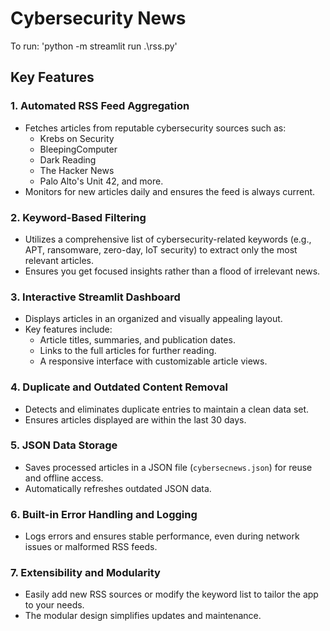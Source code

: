 # Cybersecurity News #

To run: 'python -m streamlit run .\rss.py'

## Key Features

### 1. **Automated RSS Feed Aggregation**
   - Fetches articles from reputable cybersecurity sources such as:
     - Krebs on Security
     - BleepingComputer
     - Dark Reading
     - The Hacker News
     - Palo Alto's Unit 42, and more.
   - Monitors for new articles daily and ensures the feed is always current.

### 2. **Keyword-Based Filtering**
   - Utilizes a comprehensive list of cybersecurity-related keywords (e.g., APT, ransomware, zero-day, IoT security) to extract only the most relevant articles.
   - Ensures you get focused insights rather than a flood of irrelevant news.

### 3. **Interactive Streamlit Dashboard**
   - Displays articles in an organized and visually appealing layout.
   - Key features include:
     - Article titles, summaries, and publication dates.
     - Links to the full articles for further reading.
     - A responsive interface with customizable article views.

### 4. **Duplicate and Outdated Content Removal**
   - Detects and eliminates duplicate entries to maintain a clean data set.
   - Ensures articles displayed are within the last 30 days.

### 5. **JSON Data Storage**
   - Saves processed articles in a JSON file (`cybersecnews.json`) for reuse and offline access.
   - Automatically refreshes outdated JSON data.

### 6. **Built-in Error Handling and Logging**
   - Logs errors and ensures stable performance, even during network issues or malformed RSS feeds.

### 7. **Extensibility and Modularity**
   - Easily add new RSS sources or modify the keyword list to tailor the app to your needs.
   - The modular design simplifies updates and maintenance.
